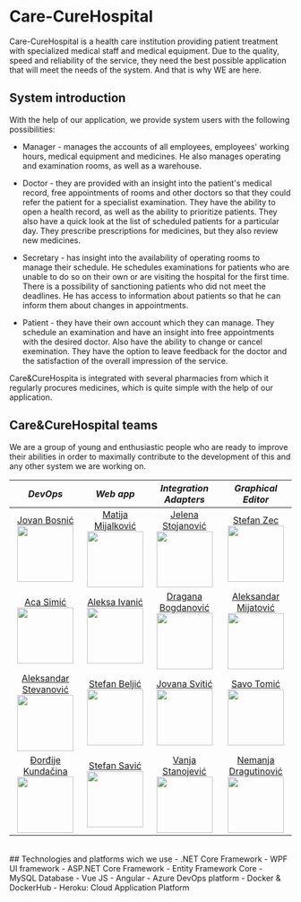 # Care-CureHospital
Care-CureHospital is a health care institution providing patient treatment with specialized medical staff and medical equipment. Due to the quality, speed and reliability of the service, they need the best possible application that will meet the needs of the system. And that is why WE are here.

  

## System introduction

With the help of our application, we provide system users with the following possibilities:
* Manager - manages the accounts of all employees, employees' working hours, medical equipment and medicines. He also manages operating and examination rooms, as well as a warehouse.

* Doctor -   they are provided with an insight into the patient's medical record,  free appointments of rooms and other doctors so that they could refer the patient for a specialist examination. They have the ability to open a health record, as well as the ability to prioritize patients. They also have a quick look at the list of scheduled patients for a particular day. They prescribe prescriptions for medicines, but they also review new medicines.

* Secretary - has insight into the availability of operating rooms to manage their schedule. He schedules examinations for patients who are unable to do so on their own or are visiting the hospital for the first time. There is a possibility of sanctioning patients who did not meet the deadlines. He has access to information about patients so that he can inform them about changes in appointments.

* Patient -  they have their own account which they can manage. They schedule an examination and have an insight into free appointments with the desired doctor. Also have the ability to change or cancel exemination. They have the option to leave feedback for the doctor and the satisfaction of the overall impression of the service.
  
Care&CureHospita is integrated with several pharmacies from which it regularly procures medicines, which is quite simple with the help of our application.
  

## Care&CureHospital teams
We are a group of young and enthusiastic people who are ready to improve their abilities in order to maximally contribute to the development of this and any other system we are working on.

|         *DevOps*        |      *Web app*       |  *Integration Adapters*  |   *Graphical Editor*  |
|:-----------------------:|:--------------------:|:------------------------:|:---------------------:|
| [Jovan Bosnić](https://github.com/JovanBosnic7/) <br> <img src="https://avatars3.githubusercontent.com/u/58253837?s=400&u=8b2860add6ac033ad02558b433a39be5b0ced81e&v=4" width="100" height="100">            | [Matija Mijalković](https://github.com/matija-mijalkovic/) <br> <img src="https://avatars3.githubusercontent.com/u/58950887?s=460&u=c296538b3c59784f6c927aa65c8786c27f995cf0&v=4" width="100" height="100">  | [Jelena Stojanović](https://github.com/jelenajelena11/) <br> <img src="https://avatars1.githubusercontent.com/u/51452973?s=460&u=3703518f4a9f73cee0b9c99d475b258142f36f65&v=4" width="100" height="100">      | [Stefan Zec](https://github.com/StefanZec98/) <br> <img src="https://avatars0.githubusercontent.com/u/58951024?s=460&v=4" width="100" height="100">          |
| [Aca Simić](https://github.com/coa98/) <br> <img src="https://avatars1.githubusercontent.com/u/57592834?s=460&u=895639fc0fa69ab2e516c341aa623cd8393b4a11&v=4" width="100" height="100">               | [Aleksa Ivanić](https://github.com/aleksaivanic/) <br> <img src="https://avatars2.githubusercontent.com/u/58919509?s=460&v=4" width="100" height="100">      | [Dragana Bogdanović](https://github.com/draganabogdanovic/) <br> <img src="https://avatars2.githubusercontent.com/u/57136813?s=460&v=4" width="100" height="100">     | [Aleksandar Mijatović](https://github.com/AleksandarMijatovic/) <br> <img src="https://avatars3.githubusercontent.com/u/59000064?s=460&v=4" width="100" height="100">|
| [Aleksandar Stevanović](https://github.com/stiven98/) <br> <img src="https://avatars3.githubusercontent.com/u/57716920?s=460&v=4" width="100" height="100">   | [Stefan Beljić](https://github.com/stefanb12/) <br> <img src="https://avatars2.githubusercontent.com/u/58919427?s=460&u=2679182da00d2f14f95e2f7bef536499f7ea4691&v=4" width="100" height="100">       | [Jovana Svitić](https://github.com/jovanasvitic/) <br> <img src="https://avatars0.githubusercontent.com/u/57136564?s=460&v=4" width="100" height="100">          | [Savo Tomić](https://github.com/savotomic/) <br> <img src="https://avatars2.githubusercontent.com/u/59099541?s=460&v=4" width="100" height="100">          |
| [Đorđije Kundačina](https://github.com/qndaa/) <br> <img src="https://avatars2.githubusercontent.com/u/57578574?s=460&u=030cbb28f5093c08d266b0bbdfd38bd1af6ef1c9&v=4" width="100" height="100">       | [Stefan Savić](https://github.com/Stefans98/) <br> <img src="https://avatars0.githubusercontent.com/u/57643299?s=460&v=4" width="100" height="100">       | [Vanja Stanojević](https://github.com/vanjastan/) <br> <img src="https://avatars0.githubusercontent.com/u/57722996?s=460&v=4" width="100" height="100">       | [Nemanja Dragutinović](https://github.com/nemanjadragutinovic/) <br> <img src="https://avatars3.githubusercontent.com/u/57371939?s=460&u=07b29f9d70c0d11d1044efb5398be29ba2d97626&v=4" width="100" height="100">|

<br>
## Technologies and platforms wich we use
-   .NET Core Framework
-  WPF UI framework
-   ASP.NET Core Framework
-   Entity Framework Core
-   MySQL Database
-   Vue JS
-  Angular
-   Azure DevOps platform
-   Docker & DockerHub
-  Heroku: Cloud Application Platform

